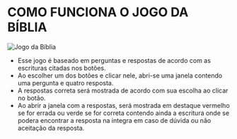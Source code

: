 # COMO FUNCIONA O JOGO DA BÍBLIA

![Jogo da Bíblia](https://user-images.githubusercontent.com/17755195/128590371-77be3b67-b36f-4580-a4e2-6f20183cf687.png)

* Esse jogo é baseado em perguntas e respostas de acordo com as escrituras citadas nos botões.
* Ao escolher um dos botões e clicar nele, abri-se uma janela contendo uma pergunta e quatro resposta.
* A respostas correta será mostrada de acordo com sua escolha ao clicar no botão.
* Ao abrir a janela com a respostas, será mostrada em destaque vermelho se for errada ou verde se for correta contendo ainda a escritura onde se podera encontrar a resposta na integra em caso de dúvida ou não aceitação da resposta.
